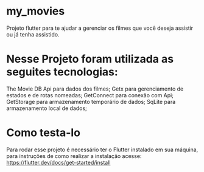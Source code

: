 # my_movies

Projeto flutter para te ajudar a gerenciar os filmes que você deseja assistir ou já tenha assistido.



# Nesse Projeto foram utilizada as seguites tecnologias:

The Movie DB Api para dados dos filmes;
Getx para gerenciamento de estados e de rotas nomeadas;
GetConnect para conexão com Api;
GetStorage para armazenamento temporário de dados;
SqLite para armazenamento local de dados;

# Como testa-lo

Para rodar esse projeto é necessário ter o Flutter instalado em sua máquina, para instruções
de como realizar a instalação  acesse: https://flutter.dev/docs/get-started/install

